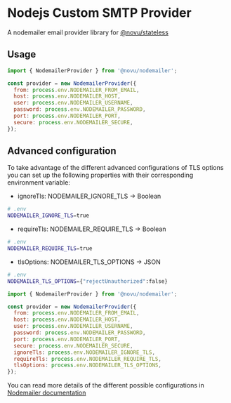 # Nodejs Custom SMTP Provider

A nodemailer email provider library for [@novu/stateless](https://github.com/wolfhq/wolf)

## Usage

```javascript
import { NodemailerProvider } from '@novu/nodemailer';

const provider = new NodemailerProvider({
  from: process.env.NODEMAILER_FROM_EMAIL,
  host: process.env.NODEMAILER_HOST,
  user: process.env.NODEMAILER_USERNAME,
  password: process.env.NODEMAILER_PASSWORD,
  port: process.env.NODEMAILER_PORT,
  secure: process.env.NODEMAILER_SECURE,
});
```

## Advanced configuration

To take advantage of the different advanced configurations of TLS options you can set up the following properties with their corresponding environment variable:

- ignoreTls: NODEMAILER_IGNORE_TLS -> Boolean

```sh
# .env
NODEMAILER_IGNORE_TLS=true
```

- requireTls: NODEMAILER_REQUIRE_TLS -> Boolean

```sh
# .env
NODEMAILER_REQUIRE_TLS=true
```

- tlsOptions: NODEMAILER_TLS_OPTIONS -> JSON

```sh
# .env
NODEMAILER_TLS_OPTIONS={"rejectUnauthorized":false}
```

```javascript
import { NodemailerProvider } from '@novu/nodemailer';

const provider = new NodemailerProvider({
  from: process.env.NODEMAILER_FROM_EMAIL,
  host: process.env.NODEMAILER_HOST,
  user: process.env.NODEMAILER_USERNAME,
  password: process.env.NODEMAILER_PASSWORD,
  port: process.env.NODEMAILER_PORT,
  secure: process.env.NODEMAILER_SECURE,
  ignoreTls: process.env.NODEMAILER_IGNORE_TLS,
  requireTls: process.env.NODEMAILER_REQUIRE_TLS,
  tlsOptions: process.env.NODEMAILER_TLS_OPTIONS,
});
```

You can read more details of the different possible configurations in [Nodemailer documentation](https://nodemailer.com/smtp/#tls-options)
